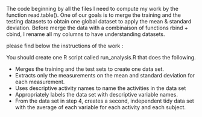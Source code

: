 The code beginning by all the files I need to compute my work by the function read.table(). One of our goals is to merge the training and the testing datasets to obtain one global dataset to apply the mean & standard deviation.
Before merge the data with a combinaison of functions rbind + cbind, I rename all my columns to have understanding datasets.

please find below the instructions of the work :

You should create one R script called run_analysis.R that does the following.

- Merges the training and the test sets to create one data set.
- Extracts only the measurements on the mean and standard deviation for each measurement.
- Uses descriptive activity names to name the activities in the data set
- Appropriately labels the data set with descriptive variable names.
- From the data set in step 4, creates a second, independent tidy data set with the average of each variable for each activity and each subject.
